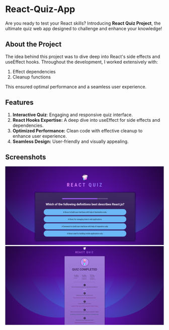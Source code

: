 # React-Quiz-App

Are you ready to test your React skills?
Introducing **React Quiz Project**, the ultimate quiz web app designed to challenge and enhance your knowledge!
 
## About the Project 

The idea behind this project was to dive deep into React's side effects and useEffect hooks.
Throughout the development, I worked extensively with:
1) Effect dependencies
2) Cleanup functions

This ensured optimal performance and a seamless user experience.

## Features 

1) **Interactive Quiz**: Engaging and responsive quiz interface.
2) **React Hooks Expertise:** A deep dive into useEffect for side 
   effects and dependencies.
3) **Optimized Performance:** Clean code with effective cleanup to  
   enhance user experience.
4) **Seamless Design:** User-friendly and visually appealing.

## Screenshots 

<img width=1440 alt="Landing Page" src="Project Photos/Screenshot 2024-12-29 152746.png" ><img/>
<img width=1440 alt="Result page" src="Project Photos/Screenshot 2024-12-29 1405167.png" ><img/>
